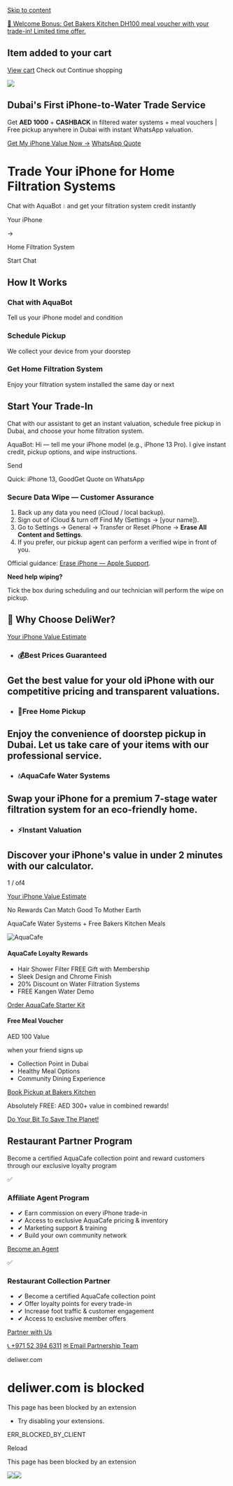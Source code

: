 [Skip to content](https://deliwer.com/#MainContent)

[🎉 Welcome Bonus: Get Bakers Kitchen DH100 meal voucher with your trade-in! Limited time offer.](https://deliwer.com/pages/bakers)

## Item added to your cart

[View cart](https://deliwer.com/cart)
Check out
Continue shopping

![](https://deliwer.com/cdn/shop/files/mobile-water-purification-hero.jpg?v=1753613675&width=3840)

## Dubai's First **iPhone-to-Water** Trade Service

Get **AED 1000** + **CASHBACK** in filtered water systems + meal vouchers \| Free pickup anywhere in Dubai with instant WhatsApp valuation.

[Get My iPhone Value Now →](https://deliwer.com/#trade-form) [WhatsApp Quote](https://api.whatsapp.com/send/?phone=971567148381&text=Hi+DeliWer%21+I+want+to+learn+more+about+the+trade-in+program.&type=phone_number&app_absent=0)

# Trade Your iPhone for Home Filtration Systems

Chat with AquaBot 💧 and get your filtration system credit instantly

Your iPhone

→

Home Filtration System

Start Chat

## How It Works

### Chat with AquaBot

Tell us your iPhone model and condition

### Schedule Pickup

We collect your device from your doorstep

### Get Home Filtration System

Enjoy your filtration system installed the same day or next

## Start Your Trade-In

Chat with our assistant to get an instant valuation, schedule free pickup in Dubai, and choose your home filtration system.

AquaBot: Hi — tell me your iPhone model (e.g., iPhone 13 Pro). I give instant credit, pickup options, and wipe instructions.

Send

Quick: iPhone 13, GoodGet Quote on WhatsApp

### Secure Data Wipe — Customer Assurance

1. Back up any data you need (iCloud / local backup).
2. Sign out of iCloud & turn off Find My (Settings → \[your name\]).
3. Go to Settings → General → Transfer or Reset iPhone → **Erase All Content and Settings**.
4. If you prefer, our pickup agent can perform a verified wipe in front of you.

Official guidance: [Erase iPhone — Apple Support](https://support.apple.com/guide/iphone/erase-iphone-iph7a2a9399b/ios).


**Need help wiping?**

Tick the box during scheduling and our technician will perform the wipe on pickup.

## **📱 Why Choose DeliWer?**

[Your iPhone Value Estimate](https://deliwer.com/#calculator)

- ### **💰Best Prices Guaranteed**





## Get the best value for your old iPhone with our competitive pricing and transparent valuations.

- ### **🚚Free Home Pickup**





## Enjoy the convenience of doorstep pickup in Dubai. Let us take care of your items with our professional service.

- ### **💧AquaCafe Water Systems**





## Swap your iPhone for a premium 7-stage water filtration system for an eco-friendly home.

- ### **⚡Instant Valuation**





## Discover your iPhone's value in under 2 minutes with our calculator.


1 / of4

[Your iPhone Value Estimate](https://deliwer.com/#calculator)

No Rewards Can Match Good To Mother Earth

AquaCafe Water Systems + Free Bakers Kitchen Meals

![AquaCafe](https://deliwer.com/cdn/shop/files/Aquacafe_byDeliWer_Card_Corners_720x.png?v=1747834740)

#### AquaCafe Loyalty Rewards

- Hair Shower Filter FREE Gift with Membership
- Sleek Design and Chrome Finish
- 20% Discount on Water Filtration Systems
- FREE Kangen Water Demo

[Order AquaCafe Starter Kit](https://deliwer.com/products/aquacafe)

#### Free Meal Voucher

AED 100 Value

when your friend signs up

- Collection Point in Dubai
- Healthy Meal Options
- Community Dining Experience

[Book Pickup at Bakers Kitchen](https://deliwer.com/)

Absolutely FREE: AED 300+ value in combined rewards!

[Do Your Bit To Save The Planet!](https://deliwer.com/products/aquacafe)

## Restaurant Partner Program

Become a certified AquaCafe collection point and reward customers through our exclusive loyalty program


✅


### Affiliate Agent Program

- ✔ Earn commission on every iPhone trade-in
- ✔ Access to exclusive AquaCafe pricing & inventory
- ✔ Marketing support & training
- ✔ Build your own community network

[Become an Agent](https://deliwer.com/pages/become-agent)

✅


### Restaurant Collection Partner

- ✔ Become a certified AquaCafe collection point
- ✔ Offer loyalty points for every trade-in
- ✔ Increase foot traffic & customer engagement
- ✔ Access to exclusive member offers

[Partner with Us](https://deliwer.com/pages/partner-with-us)

[📞 +971 52 394 6311](tel:+971523946311) [✉ Email Partnership Team](mailto:partners@deliwer.com)

deliwer.com

# deliwer.com is blocked

This page has been blocked by an extension

- Try disabling your extensions.

ERR\_BLOCKED\_BY\_CLIENT

Reload


This page has been blocked by an extension

![](<Base64-Image-Removed>)![](<Base64-Image-Removed>)